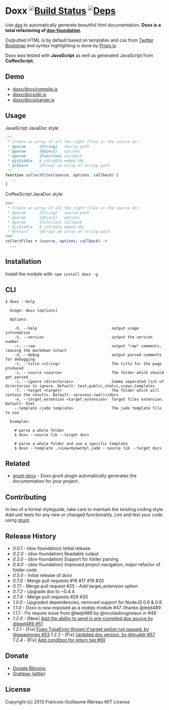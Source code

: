 # Doxx [![Build Status](https://travis-ci.org/FGRibreau/doxx.png)](https://travis-ci.org/FGRibreau/doxx) [![Deps](https://david-dm.org/FGRibreau/doxx.png)](https://david-dm.org/FGRibreau/doxx)

Use [dox](https://github.com/visionmedia/dox) to automatically generate beautiful html documentation. **Doxx is a total refactoring of [dox-foundation](https://github.com/punkave/dox-foundation/)**.

Outputted HTML is by default based on templates and css from [Twitter Bootstrap](twitter.github.com/bootstrap/) and syntax highlighting is done by [Prism.js](http://prismjs.com/).

Doxx was tested with **JavaScript** as well as generated JavaScript from **CoffeeScript**.

## Demo
* [doxx/docs/compile.js](http://fgribreau.github.com/doxx/docs/compile.js.html)
* [doxx/docs/dir.js](http://fgribreau.github.com/doxx/docs/dir.js.html)
* [doxx/docs/parser.js](http://fgribreau.github.com/doxx/docs/parser.js.html)


## Usage

JavaScript JavaDoc style

```javascript
/**
 * Create an array of all the right files in the source dir
 * @param      {String}   source path
 * @param      {Object}   options
 * @param      {Function} callback
 * @jsFiddle   A jsFiddle embed URL
 * @return     {Array} an array of string path
 */
function collectFiles(source, options, callback) {
  ...
}

```

CoffeeScript JavaDoc style

```coffeescript
###*
 * Create an array of all the right files in the source dir
 * @param      {String}   source path
 * @param      {Object}   options
 * @param      {Function} callback
 * @jsFiddle   A jsFiddle embed URL
 * @return     {Array} an array of string path
###
collectFiles = (source, options, callback) ->
  ...

```

## Installation
Install the module with: `npm install doxx -g`

## CLI
```
$ doxx --help

  Usage: doxx [options]

  Options:

    -h, --help                                 output usage information
    -V, --version                              output the version number
    -r, --raw                                  output "raw" comments, leaving the markdown intact
    -d, --debug                                output parsed comments for debugging
    -t, --title <string>                       The title for the page produced
    -s, --source <source>                      The folder which should get parsed
    -i, --ignore <directories>                 Comma seperated list of directories to ignore. Default: test,public,static,views,templates
    -T, --target <target>                      The folder which will contain the results. Default: <process.cwd()>/docs
    -e, --target_extension <target_extension>  Target files extension. Default: html
    --template <jade template>                 The jade template file to use

  Examples:

    # parse a whole folder
    $ doxx --source lib --target docs

    # parse a whole folder and use a specific template
    $ doxx --template ./view/myowntpl.jade --source lib --target docs
```

## Related

* [grunt-doxx](https://github.com/evertton/grunt-doxx) - Doxx grunt plugin automatically generates the documentation for your project.

## Contributing
In lieu of a formal styleguide, take care to maintain the existing coding style. Add unit tests for any new or changed functionality. Lint and test your code using [grunt](https://github.com/cowboy/grunt).

## Release History
* *0.0.1* - (dox-foundation) Initial release
* *0.2.0* - (dox-foundation) Readable output
* *0.3.0* - (dox-foundation) Support for folder parsing
* *0.4.0* - (dox-foundation) Improved project navigation, major refactor of folder code
* *0.5.0* - Initial release of doxx
* *0.7.0* - Merge pull requests #16 #17 #19 #20
* *0.7.1* - Merge pull request #25 - Add target_extension option
* *0.7.2* - Upgrade dox to ~0.4.4
* *0.7.4* - Merge pull requests #29 #30
* *1.0.0* - Upgraded dependencies, removed support for NodeJS 0.6 & 0.8.
* *1.1.0* - Doxx is now exposed as a nodejs module #47 /thanks @leejt489
* *1.1.1* - Fix require issue from @leejt489 by @nicolasbrugneaux in #49
* *1.2.0* - [New] [Add the ability to send in pre-compiled dox source by @leejt489 #51](https://github.com/FGRibreau/doxx/pull/51)
* *1.2.1* - [Fix] [Fixes TypeError thrown if target option not passed. by @gwagroves #53](https://github.com/FGRibreau/doxx/pull/53)
 *1.2.2* - [Fix] [Updated dox version. by @trusktr #57](https://github.com/FGRibreau/doxx/pull/57)
 *1.2.4* - [Fix] [Add condition for return tag #60](https://github.com/FGRibreau/doxx/pull/60)

## Donate

* [Donate Bitcoins](https://coinbase.com/checkouts/fc3041b9d8116e0b98e7d243c4727a30)
* [Gratipay (gittip)](https://gratipay.com/FGRibreau/)

## License
Copyright (c) 2013 Francois-Guillaume Ribreau
MIT License
